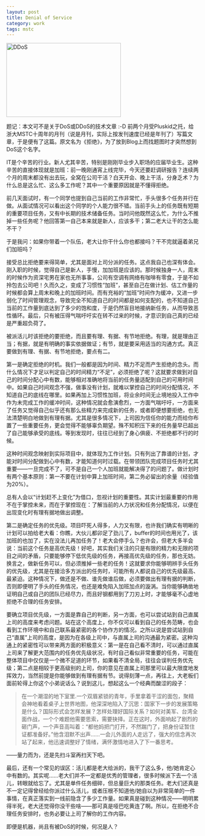 ```yaml
---
layout: post
title: Denial of Service
category: work
tags: mstc
---
```


<div class="title-icon"><img src="{{ site.attachment_dir }}2011-07-10-ddos.jpg" alt="DDoS" width="300" height="194" /></div>

题记：本文可不是关于DoS或DDoS的技术文章 :-D 前两个月受Pluskid之托，给浙大MSTC十周年的月刊（说是月刊，实际上按发刊速度已经是年刊了）写篇文章，于是便有了这篇。原文名为《拒绝》，为了放到Blog上而找题图时才突然想到DoS这个名字。

IT是个辛苦的行业。新人尤其辛苦，特别是刚刚毕业步入职场的应届毕业生。这种辛苦的直接体现就是加班：前一晚刚通宵上线完毕，今天还要赶调研报告？连续两个月的周末都没有出去玩，全窝在公司干活？白天开会、晚上干活，分身乏术？为什么总是这么忙、这么多工作呢？其中一个重要原因就是不懂得拒绝。

前几天面试时，有一个同学也提到自己当前的工作非常忙，手头很多个任务并行在做。从面试情况可以看出这个同学的个人能力很不错。当前手头上的任务既有短期的重要项目任务，又有中长期的技术储备任务。当时问他既然这么忙，为什么不推掉一些任务呢？他回答第一自己本来就是新人，应该多干；第二老大让干的怎么能不干？

于是我问：如果你带着一个队伍，老大让你干什么你也都接吗？干不完就逼着弟兄们加班吗？

接受总比拒绝要来得简单，尤其是面对上司分派的任务。这点我自己也深有体会。刚入职的时候，觉得自己是新人，手慢，加加班是应该的。那时候独身一人，周末的时候作为资深宅男在家也无所事事，公司有空调有网络有咖啡有零食，于是不如拎包去公司吧！久而久之，变成了习惯性“加班”，甚至自己在做计划、估工作量的时候都会算上周末和晚上的加班时间。而有充裕的“加班”时间作为缓冲，又进一步弱化了时间管理观念，导致完全不知道自己的时间都是如何支配的，也不知道自己当前的工作量到底达到了多少的饱和度，于是仍然盲目地接纳新任务，从而导致恶性循环。最后，只有被压得气喘吁吁实在转不过来的时候，才意识到自己真的已经是严重超负荷了。

<!-- start -->

被派活儿时该拒绝的要拒绝，而且要有理、有据、有节地拒绝。有理，就是理由正当；有据，就是有明确的事实依据做证；有节，就是要采用适当的沟通方式。真正要做到有理、有据、有节地拒绝，要点有二。

第一是确定拒绝的时机。我们一般都是因为时间、精力不足而产生拒绝的念头。而什么情况下才足以判定自己的时间精力“不足”，必须拒绝了呢？这就要求做到对自己的时间分配心中有数，能够相对准确地将当前的任务量适配到自己的可用时间中。如果自己时间观念不强，做事没有计划，就难以掌控自己的时间分配情况，不知道自己的底线在哪里。如果再加上习惯性加班，将业余时间无止境地投入工作中作为未完成工作的缓冲时间，这种情况就会愈演愈烈，一方面气喘吁吁，一方面来了任务又觉得自己似乎还有那么些精力来完成新的任务，或者即便想要拒绝，也无法清楚明白地做到有理有据。尤其是很多情况下，上司因为信任你的能力而给你布置了一些重要任务，更会觉得不能够辜负期望。殊不知积压下来的任务量早已超出了自己能够承受的底线。等到发现时，往往已经到了身心俱疲、不拒绝都不行的时候。

这种时间观念映射到实际项目中，就体现为工作计划。只有列出了靠谱的计划，才能对时间分配做到心中有数，才能知道何时过载。在带领团队完成项目任务时尤其重要——一旦完成不了，可不是自己一个人加班就能解决得了的问题了。做计划时有两个基本原则：第一不要在计划中算上加班时间，第二务必留出的余量（经验值为20%）。

总有人会以“计划赶不上变化”为借口，忽视计划的重要性。其实计划最重要的作用不在于掌控未来，而在于掌控现在：了解当前的人力状况和任务分配情况，以便在出现变化时有理有据地做出调整。

第二是确定任务的优先级。项目吓死人得多，人力又有限，也许我们确实有明晰的计划可以拍给老大看：你瞧，大伙儿都卯足了劲儿了，buffer的时间也用光了，该加班的也加了，实在没法儿再加任务了！老大会停手么？也许会，但老大多半会说：当前这个任务是高优先级！好吧，其实我们关注的只是有限的精力和无限的项目之间的矛盾，只要能够停下低优先级的任务，再接高优先级的任务，那也无妨。换言之，做新任务可以，但必须推掉一些老的任务！这就要求你能够明辨手头任务的优先级，尤其是在接洽多方派出的任务时，可能所有人都说自己的优先级最高、最紧迫。这种情况下，做还是不做、谁先做谁后做，必须要做出有理有据的判断，否则即便明了手头的任务情况，也还是难免陷入加班加点的漩涡。当你能够确凿地证明自己或自己的团队已经尽力，而且好钢都用到了刀刃上时，才能够毫不心虚地拒绝不合理的任务安排。

要确立项目优先级，一方面是靠自己的判断，另一方面，也可以尝试站到自己直属上司的高度来考虑问题。站在这个高度上，你不仅可以看到自己的任务范畴，也会看到工作环境中和自己联系最紧密的各个协作方的情况。之所以说是尝试站到自己“直属”上司的高度，是因为在各级上司中，与直属上司的沟通最为紧密。这种沟通上的紧密性可以带来两方面的积极意义：第一是在自己看不清时，可以通过直属上司来了解更大范围内的任务优先级状况，有时自己看似非常重要的任务，可能在整体项目中仅仅是一个微不足道的环节，如果看不清全局，往往会误判任务优先级；第二点是相较于更高级别的上司，你的意见在直属上司那里可以最大限度地发挥效力，当然前提是你能够做到有理有据有节。说得刻薄一点，再往上，大老板们面前轮得上你这个小弟说话么？说到这儿，想起这么一个经典而酸涩的段子：

>   在一个潮湿的地下室里.一个双眉紧锁的青年，手里拿着干涩的面包，聚精会神地看着桌子上世界地图，他深深地陷入了沉思：国家下一步的发展策略是什么？国际形式会怎样发展？怎样处理好国际关系？如何对美军、台湾全面作战，一个个难题他需要思索，需要抉择。正在这时，外面响起了剧烈的砸门声，一个声音高叫着：“都他妈把门打开，不然踹门了，把身份证暂住证都准备好。”他含泪默不出声……一会儿外面的人走远了，强大的信念再次站了起来，他迅速调整好了情绪，满怀激情地进入了下一番思考。

——量力而为，还是先扫斗室再扫天下吧。

最后，还有一个常见的误区：活儿都是老大给派的，我干了这么多，他/她肯定心中有数的。其实呢……老大们并不一定都是优秀的管理者，很多时候派下去一个活儿，转眼就给忘了。尤其是单件任务细碎，但总量巨大的那类任务。老大们还真是不一定记得曾经给你派过什么活儿，或者压根不知道他/她自以为非常简单的一件事情，在真正落实到一线前隐含了多少工作量。如果真是碰到这种情况——明明累得半死，老大还觉得你没干些啥——那可真是哑巴吃黄连了啊。所以，在拒绝不合理任务安排时，也务必要让上司了解你的工作内容。

即便是机器，尚且有被DoS的时候，何况是人？

<!-- end -->
